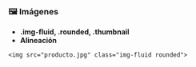 ### **🖼️ Imágenes**

* **.img-fluid, .rounded, .thumbnail**
* **Alineación**

```
<img src="producto.jpg" class="img-fluid rounded">
```